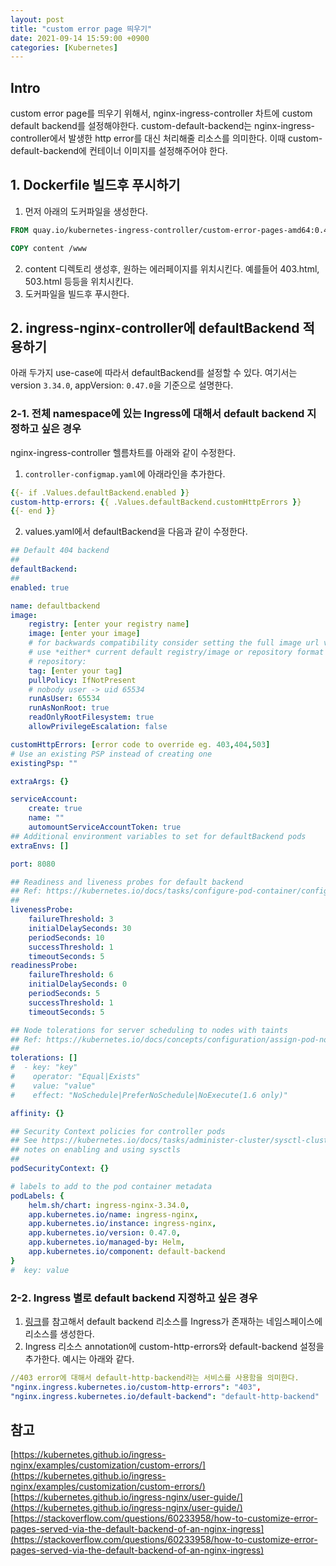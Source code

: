 ```yaml
---
layout: post
title: "custom error page 띄우기"
date: 2021-09-14 15:59:00 +0900
categories: [Kubernetes]
---
```


## Intro

custom error page를 띄우기 위해서, nginx-ingress-controller 차트에 custom default backend를 설정해야한다. custom-default-backend는 nginx-ingress-controller에서 발생한 http error를 대신 처리해줄 리소스를 의미한다. 이때 custom-default-backend에 컨테이너 이미지를 설정해주어야 한다.

## 1. Dockerfile 빌드후 푸시하기

1. 먼저 아래의 도커파일을 생성한다.

```Dockerfile
FROM quay.io/kubernetes-ingress-controller/custom-error-pages-amd64:0.4

COPY content /www
```

2. content 디렉토리 생성후, 원하는 에러페이지를 위치시킨다. 예를들어 403.html, 503.html 등등을 위치시킨다.
3. 도커파일을 빌드후 푸시한다.

## 2. ingress-nginx-controller에 defaultBackend 적용하기

아래 두가지 use-case에 따라서 defaultBackend를 설정할 수 있다. 여기서는 version `3.34.0`, appVersion: `0.47.0`을 기준으로 설명한다.

### 2-1. 전체 namespace에 있는 Ingress에 대해서 default backend 지정하고 싶은 경우

nginx-ingress-controller 헬름차트를 아래와 같이 수정한다.

1. ```controller-configmap.yaml```에 아래라인을 추가한다.

``` yaml
{{- if .Values.defaultBackend.enabled }}
custom-http-errors: {{ .Values.defaultBackend.customHttpErrors }}
{{- end }} 
```

2. values.yaml에서 defaultBackend을 다음과 같이 수정한다.

``` yaml
## Default 404 backend
##
defaultBackend:
##
enabled: true

name: defaultbackend
image:
    registry: [enter your registry name]
    image: [enter your image]
    # for backwards compatibility consider setting the full image url via the repository value below
    # use *either* current default registry/image or repository format or installing chart by providing the values.yaml will fail
    # repository:
    tag: [enter your tag]
    pullPolicy: IfNotPresent
    # nobody user -> uid 65534
    runAsUser: 65534
    runAsNonRoot: true
    readOnlyRootFilesystem: true
    allowPrivilegeEscalation: false

customHttpErrors: [error code to override eg. 403,404,503]
# Use an existing PSP instead of creating one
existingPsp: ""

extraArgs: {}

serviceAccount:
    create: true
    name: ""
    automountServiceAccountToken: true
## Additional environment variables to set for defaultBackend pods
extraEnvs: []

port: 8080

## Readiness and liveness probes for default backend
## Ref: https://kubernetes.io/docs/tasks/configure-pod-container/configure-liveness-readiness-probes/
##
livenessProbe:
    failureThreshold: 3
    initialDelaySeconds: 30
    periodSeconds: 10
    successThreshold: 1
    timeoutSeconds: 5
readinessProbe:
    failureThreshold: 6
    initialDelaySeconds: 0
    periodSeconds: 5
    successThreshold: 1
    timeoutSeconds: 5

## Node tolerations for server scheduling to nodes with taints
## Ref: https://kubernetes.io/docs/concepts/configuration/assign-pod-node/
##
tolerations: []
#  - key: "key"
#    operator: "Equal|Exists"
#    value: "value"
#    effect: "NoSchedule|PreferNoSchedule|NoExecute(1.6 only)"

affinity: {}

## Security Context policies for controller pods
## See https://kubernetes.io/docs/tasks/administer-cluster/sysctl-cluster/ for
## notes on enabling and using sysctls
##
podSecurityContext: {}

# labels to add to the pod container metadata
podLabels: {
    helm.sh/chart: ingress-nginx-3.34.0,
    app.kubernetes.io/name: ingress-nginx,
    app.kubernetes.io/instance: ingress-nginx,
    app.kubernetes.io/version: 0.47.0,
    app.kubernetes.io/managed-by: Helm,
    app.kubernetes.io/component: default-backend
}
#  key: value
```

### 2-2. Ingress 별로 default backend 지정하고 싶은 경우

1. [링크](https://medium.com/alterway/how-to-custom-your-default-backend-on-kubernetes-nginx-controller-9b38048e10c0)를 참고해서 default backend 리소스를 Ingress가 존재하는 네임스페이스에 리소스를 생성한다.
2. Ingress 리소스 annotation에 custom-http-errors와 default-backend 설정을 추가한다. 예시는 아래와 같다.

``` yaml
//403 error에 대해서 default-http-backend라는 서비스를 사용함을 의미한다.
"nginx.ingress.kubernetes.io/custom-http-errors": "403",
"nginx.ingress.kubernetes.io/default-backend": "default-http-backend"
```

## 참고

[https://kubernetes.github.io/ingress-nginx/examples/customization/custom-errors/](https://kubernetes.github.io/ingress-nginx/examples/customization/custom-errors/)
[https://kubernetes.github.io/ingress-nginx/user-guide/](https://kubernetes.github.io/ingress-nginx/user-guide/)
[https://stackoverflow.com/questions/60233958/how-to-customize-error-pages-served-via-the-default-backend-of-an-nginx-ingress](https://stackoverflow.com/questions/60233958/how-to-customize-error-pages-served-via-the-default-backend-of-an-nginx-ingress)